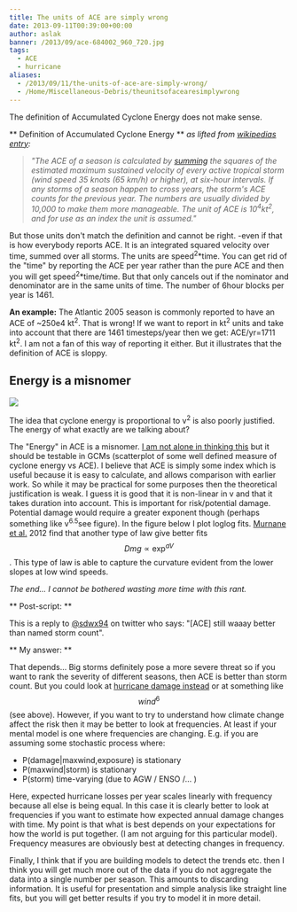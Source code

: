 ```yaml
---
title: The units of ACE are simply wrong
date: 2013-09-11T00:39:00+00:00
author: aslak
banner: /2013/09/ace-684002_960_720.jpg
tags:
  - ACE
  - hurricane
aliases:
  - /2013/09/11/the-units-of-ace-are-simply-wrong/
  - /Home/Miscellaneous-Debris/theunitsofacearesimplywrong
---
```

The definition of Accumulated Cyclone Energy does not make sense.
<!--more-->

** Definition of Accumulated Cyclone Energy ** _as lifted from [wikipedias entry](http://en.wikipedia.org/wiki/Accumulated_cyclone_energy):_


> _"The ACE of a season is calculated by [summing](http://en.wikipedia.org/wiki/Summation) the squares of the estimated maximum sustained velocity of every active tropical storm (wind speed 35 knots (65 km/h) or higher), at six-hour intervals. If any storms of a season happen to cross years, the storm's ACE counts for the previous year. The numbers are usually divided by 10,000 to make them more manageable. The unit of ACE is 10<sup>4</sup>kt<sup>2</sup>, and for use as an index the unit is assumed."_


But those units don't match the definition and cannot be right. -even if that is how everybody reports ACE. It is an integrated squared velocity over time, summed over all storms. The units are speed<sup>2</sup>*time. You can get rid of the "time" by reporting the ACE per year rather than the pure ACE and then you will get speed<sup>2</sup>*time/time. But that only cancels out if the nominator and denominator are in the same units of time. The number of 6hour blocks per year is 1461.

**An example:**
The Atlantic 2005 season is commonly reported to have an ACE of ~250e4 kt<sup>2</sup>. That is wrong! If we want to report in kt<sup>2</sup> units and take into account that there are 1461 timesteps/year then we get: ACE/yr=1711 kt<sup>2</sup>. I am not a fan of this way of reporting it either. But it illustrates that the definition of ACE is sloppy.

## Energy is a misnomer

![](/2016/02/winddamage.png)

The idea that cyclone energy is proportional to v<sup>2</sup> is also poorly justified. The energy of what exactly are we talking about?

The "Energy" in ACE is a misnomer. [I am not alone in thinking this](https://twitter.com/AGrinsted/status/373050182180417536) but it should be testable in GCMs (scatterplot of some well defined measure of cyclone energy vs ACE). I believe that ACE is simply some index which is useful because it is easy to calculate, and allows comparison with earlier work. So while it may be practical for some purposes then the theoretical justification is weak. I guess it is good that it is non-linear in v and that it takes duration into account. This is important for risk/potential damage. Potential damage would require a greater exponent though (perhaps something like v<sup>6.5</sup>see figure). In the figure below I plot loglog fits. [Murnane et al.](http://myweb.fsu.edu/jelsner/PDF/Research/MurnaneElsner2012.pdf) 2012 find that another type of law give better fits $$ Dmg \propto \exp^{aV} $$. This type of law is able to capture the curvature evident from the lower slopes at low wind speeds.

_The end... I cannot be bothered wasting more time with this rant._

** Post-script: **

This is a reply to [@sdwx94](https://twitter.com/sdwx94) on twitter who says: "[ACE] still waaay better than named storm count".

** My answer: **

That depends... Big storms definitely pose a more severe threat so if you want to rank the severity of different seasons, then ACE is better than storm count. But you could look at [hurricane damage instead](/Home/Miscellaneous-Debris/trendsinextremehurricanedamage) or at something like $$ wind^6 $$ (see above). However, if you want to try to understand how climate change affect the risk then it may be better to look at frequencies. At least if your mental model is one where frequencies are changing. E.g. if you are assuming some stochastic process where:

  * P(damage|maxwind,exposure) is stationary
  * P(maxwind|storm) is stationary
  * P(storm) time-varying (due to AGW / ENSO /... )

Here, expected hurricane losses per year scales linearly with frequency because all else is being equal. In this case it is clearly better to look at frequencies if you want to estimate how expected annual damage changes with time. My point is that what is best depends on your expectations for how the world is put together. (I am not arguing for this particular model). Frequency measures are obviously best at detecting changes in frequency.

Finally, I think that if you are building models to detect the trends etc. then I think you will get much more out of the data if you do not aggregate the data into a single number per season. This amounts to discarding information. It is useful for presentation and simple analysis like straight line fits, but you will get better results if you try to model it in more detail.

